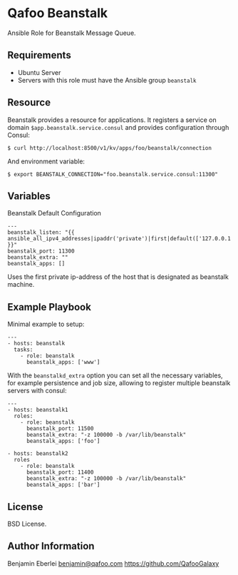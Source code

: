 Qafoo Beanstalk
===============

Ansible Role for Beanstalk Message Queue.

Requirements
------------

- Ubuntu Server
- Servers with this role must have the Ansible group `beanstalk`

Resource
--------

Beanstalk provides a resource for applications. It registers
a service on domain `$app.beanstalk.service.consul` and provides
configuration through Consul:

    $ curl http://localhost:8500/v1/kv/apps/foo/beanstalk/connection

And environment variable:

    $ export BEANSTALK_CONNECTION="foo.beanstalk.service.consul:11300"

Variables
---------

Beanstalk Default Configuration

    ---
    beanstalk_listen: "{{ ansible_all_ipv4_addresses|ipaddr('private')|first|default(['127.0.0.1']) }}"
    beanstalk_port: 11300
    beanstalk_extra: ""
    beanstalk_apps: []

Uses the first private ip-address of the host that is designated as beanstalk machine.

Example Playbook
----------------

Minimal example to setup:

    ---
    - hosts: beanstalk
      tasks:
        - role: beanstalk
          beanstalk_apps: ['www']

With the `beanstalkd_extra` option you can set all the necessary variables, for
example persistence and job size, allowing to register multiple beanstalk
servers with consul:

    ---
    - hosts: beanstalk1
      roles:
        - role: beanstalk
          beanstalk_port: 11500
          beanstalk_extra: "-z 100000 -b /var/lib/beanstalk"
          beanstalk_apps: ['foo']

    - hosts: beanstalk2
      roles
        - role: beanstalk
          beanstalk_port: 11400
          beanstalk_extra: "-z 100000 -b /var/lib/beanstalk"
          beanstalk_apps: ['bar']

License
-------

BSD License.

Author Information
------------------

Benjamin Eberlei <benjamin@qafoo.com>
https://github.com/QafooGalaxy
